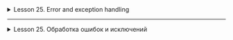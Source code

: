 <details>
<summary>Lesson 25. Error and exception handling</summary>

# Lesson 25: Exceptions in Java

## Introduction to Exceptions in Java

### Basic Concepts
- **Exceptions (`Exceptions'):** Objects that represent errors or other unusual events,
  occurring during the execution of the program. They are "thrown" (`throw`) when an error occurs and
  "intercepted" (`catch`) for processing.
- **Errors (`Errors'):** Serious problems that should not normally be attempted by the program.
  They are usually associated with problems at the system level, for example, `OutOfMemoryError'.
- **Program execution interruption:** The state when the program stops due to an unprocessed
  an exception or a serious error.

### Types of Exceptions
1. **Checked Exceptions:**
- Require processing in the code or declaration in the method signature using `throws'.
    - Examples: `IOException`, `SQLException'.
    - Used to handle expected but unpredictable situations, such as I/O errors.

2. **Unchecked Exceptions:**
- Do not require mandatory processing or declaration in the code.
    - Examples: `NullPointerException`, `ArithmeticException'.
    - They often occur due to errors in program logic and can be prevented by checks before code execution.

3. **Errors:**
- Usually do not involve processing, as they indicate serious system problems.
    - Examples: `OutOfMemoryError`, `StackOverflowError'.
    - Attempts to handle such problems are often ineffective and can lead to an unstable application state.

## Hierarchy of exceptions
- All exceptions and errors are inheritors of the `Throwable` class.
- **Class `Exception`**: A subclass of `Throwable` used for exceptions that the program user may expect to handle.
- **Class `Error`**: A subclass of `Throwable` designed for errors related to the environment in which the program is running.

###The `Throwable` class
- The main class for all errors and exceptions in Java.
- Contains methods for getting detailed information about an error or exception, for example, `GetMessage()`, `getCause()`, `printStackTrace()`.

###The `Exception` class
- A superclass for all exceptions that can be thrown and intercepted in the application.
- Includes both verifiable and unchecked exceptions.

###The `Error` class
- **Description**: `Error` is a subclass of the `Throwable` class in Java, which is used to indicate serious problems that the application is not designed to handle. These problems are usually related to the environment in which the program is running.
- **Examples**: `OutOfMemoryError`, `StackOverflowError`, `AssertionError`.
- **Usage**: Errors presented by the `Error` class usually indicate flaws that can only be fixed by changing the environment of the program, and not by changing the program itself. For example, a memory leak in the JVM can lead to an `OutOfMemoryError'.
- **Handling**: Unlike exceptions, errors are usually not handled in the program, as they indicate serious conditions, often beyond the control of the programmer.

![img.png](images%2Fimg.png)

## The main part: Verifiable and unchecked exceptions

### Checked Exceptions
- **Description**: Checked exceptions are exceptions that must be explicitly handled in the program or declared in the method signature.
- **Examples**:
- `IOException`: Occurs when I/O errors occur.
    - `SQLException': Related to errors that occur when working with the database.
- **When to use**: Use verifiable exceptions to handle errors that can be anticipated and handled at runtime. For example, file or database error handling.

### Unchecked Exceptions
- **Description**: Unchecked exceptions include errors that occur during program execution and do not require explicit processing or declaration in methods.
- **Examples**:
- `NullPointerException`: Occurs when we try to use a reference that points to `null'.
    - `ArrayIndexOutOfBoundsException`: Occurs when trying to access an array element with an index beyond its size.
- **When to use**: Unchecked exceptions are usually used to indicate programmer errors, such as errors in program logic or API misuse. They are usually not handled directly, but rather used to indicate the need to fix the code.

### Discussion of the use of each type
- **Verifiable exceptions** suggest that the programmer can anticipate and handle these situations, while **unchecked exceptions** most often indicate errors that need to be fixed in the code, rather than handled at runtime.
- The choice between using verifiable and unchecked exceptions depends on the specific situation and the design of the application.

## Try-catch exception handling (20 minutes)

### Syntax and example of using try-catch blocks
- **Syntax**:
```java
  try {
  // a block of code that can cause an exception
  } catch (ex exception type) {
  // a block of code for handling an exception
  }
  ```

- **Example**:
```java
  try {
  String text = null;
  System.out.println(text.length());
  } catch (NullPointerException ex) {
  System.out.println("An error occurred: the string has a null value.");
  }

```

### Handling multiple exceptions
- Use a single `catch` block to handle multiple types of exceptions.
- **Syntax**:

```java
try {
// code
} catch (Exclusion1 | Exclusion2 ex) {
// exception handling
}

```
- **Example**:
```java
  try {
  int[] numbers = new int[5];
  numbers[10] = 5; // may cause ArrayIndexOutOfBoundsException
  String text = null;
  System.out.println(text.length()); // may cause a NullPointerException
  } catch (ArrayIndexOutOfBoundsException | NullPointerException ex) {
  System.out.println("Error occurred: " + ex.getMessage());
  }

```

### Using the finally block
- The `finally` block is used to execute code after the `try` and `catch` blocks, regardless of whether an exception was thrown.
- **Syntax**:
```java
try {
// code that may cause an exception
} catch (ex exception type) {
// code for exception handling
} finally {
// the code that will be executed after try and catch
}

```
- **Example**:
```java
  try {
  // some potentially dangerous code
  } catch (ex exception type) {
  // exception handling
  } finally {
  System.out.println("This code will run anyway.");
  }
```

### Discussion
- **try-catch**: The main way to handle exceptions in Java. It allows you to isolate potentially dangerous code and prevents premature termination of the program.
- **Multiple exceptions**: An efficient way to handle different types of exceptions with a single `catch` block.
- **finally**: Ensures code execution after a `try-catch`, for example, to free up resources.


## throw and throws

### How and when to use throw
- **Description**: The keyword `throw` is used in Java to explicitly throw an exception.
- **When to use**: Use `throw` when you need to throw an exception due to a certain condition in the code.
- **Example**:
```java
  if (value < 0) {
  throw new IllegalArgumentException("Value cannot be negative");
  }
```

### How and when to use throws
- **Description**: The keyword `throws` is used in the method signature to indicate that the method can throw an exception.
- **When to use**: Use `throws` when you want to warn the calling code that your method may throw an exception, and that this exception should be handled or declared further.
- **Example**:

```java
public void myMethod(String fileName) throws FileNotFoundException {
      File file = new File(fileName);
      Scanner fileReader = new Scanner(file);
      // The rest of the code
}
```
### Discussion
- **Using `throw`**: Is a way to actively generate exceptions. This can be useful, for example, when checking method arguments for validity.
- **Using `throws`**: Helps in managing exceptions by delegating the responsibility of handling them to the calling code. It is often used in methods that work with files or databases.
- **Tip**: Use `throw` to indicate a specific problem in your code and `throws` in method signatures to show that the method can generate exceptions that need to be handled.

## Create your own exceptions

### Why and when to create your own exceptions
- **Why**: Custom exceptions help to improve the readability and manageability of the code, and allow you to more accurately describe the nature of the error.
- **When to use**: Create your own exceptions when Java's built-in exceptions are not enough to accurately describe the problem. This is especially useful in large systems and libraries where you need to distinguish your exceptions from the standard ones.

### Inheritance from the Exception class
- Custom exceptions are most often inherited from the `Exception` class.
- This means that they are "checkable exceptions" and must be handled or declared in methods.

### Example of creating and using your own exception
- **Example of a custom exception class**:

```java
public class CustomException extends Exception {
      public CustomException(String message) {
          super(message); // Calling the constructor of the parent class Exception
      }
  }
```
- **Using your own exception:**

```java
public void myMethod() throws CustomException {
    // Some code that may cause an error
    throw new CustomException("Specific error message");
}
```

### Discussion
- Creating your own exception allows you to more clearly express the intentions and causes of errors in your code.
- It can also help in standardizing error handling in your application or library.
- When inheriting from `Exception`, your exception will be verifiable, which requires it to be handled or declared in methods using it.

## Conclusion: Exceptions in Java

Exceptions in Java are a powerful mechanism for managing errors in a program. They allow us to flexibly respond to exceptional situations, preventing program crashes and providing more reliable and secure code.

### Key Points:
1. **Exceptions and their Types**: There are two main types of exceptions in Java: checked and unchecked. Understanding their differences and using them correctly in code is crucial to writing a reliable application.

2. **Exception Handling**: Using `try-catch-finally` blocks allows you to effectively manage exceptions, providing the ability to restore the program after errors.

3. **Creating Custom Exceptions**: Custom exceptions improve code readability and make debugging easier, making errors clearer and more manageable.

4. **Using `throw` and `throws'**: Understanding the difference between `throw` to generate exceptions and `throws` to declare them in methods helps in proper code organization and error handling.

### Conclusion:
Exception handling in Java is not just a way to prevent program crashes, but also a tool for writing clean, error-resistant and easily maintained code. Proper use of exceptions greatly simplifies debugging and program support, makes them more reliable and user-friendly.

Remember that a good understanding of exceptions and their handling is an important skill for any Java developer.


</details>

_____________

<details>
<summary>Lesson 25. Обработка ошибок и исключений</summary>

# Lesson 25: Исключения в Java

## Введение в Исключения в Java

### Основные Понятия
- **Исключения (`Exceptions`):** Объекты, которые представляют ошибки или другие необычные события,
  происходящие во время выполнения программы. Они "выбрасываются" (`throw`) при возникновении ошибки и
  "перехватываются" (`catch`) для обработки.
- **Ошибки (`Errors`):** Серьёзные проблемы, которые обычно не должны пытаться обрабатываться программой.
  Они обычно связаны с проблемами на уровне системы, например, `OutOfMemoryError`.
- **Прерывание выполнения программы:** Состояние, когда программа останавливается из-за необработанного
  исключения или серьёзной ошибки.

### Виды Исключений
1. **Проверяемые Исключения (Checked Exceptions):**
    - Требуют обработки в коде или объявления в сигнатуре метода с помощью `throws`.
    - Примеры: `IOException`, `SQLException`.
    - Используются для обработки ожидаемых, но непредсказуемых ситуаций, как, например, ошибки ввода-вывода.

2. **Непроверяемые Исключения (Unchecked Exceptions):**
    - Не требуют обязательной обработки или объявления в коде.
    - Примеры: `NullPointerException`, `ArithmeticException`.
    - Часто возникают из-за ошибок в логике программы и могут быть предотвращены проверками перед выполнением кода.

3. **Ошибки (Errors):**
    - Обычно не предполагают обработки, так как указывают на серьёзные системные проблемы.
    - Примеры: `OutOfMemoryError`, `StackOverflowError`.
    - Попытки обработки таких проблем часто неэффективны и могут привести к нестабильному состоянию приложения.

## Иерархия исключений
- Все исключения и ошибки являются наследниками класса `Throwable`.
- **Класс `Exception`**: Подкласс `Throwable`, используемый для исключений, которые пользователь программы может предполагать обрабатывать.
- **Класс `Error`**: Подкласс `Throwable`, предназначенный для ошибок, связанных с окружением, в котором работает программа.

### Класс `Throwable`
- Основной класс для всех ошибок и исключений в Java.
- Содержит методы для получения детальной информации об ошибке или исключении, например, `getMessage()`, `getCause()`, `printStackTrace()`.

### Класс `Exception`
- Суперкласс для всех исключений, которые могут быть выброшены и перехвачены в приложении.
- Включает в себя как проверяемые, так и непроверяемые исключения.

### Класс `Error`
- **Описание**: `Error` - это подкласс класса `Throwable` в Java, который используется для обозначения серьезных проблем, которые приложение не предназначено обрабатывать. Эти проблемы обычно связаны с окружением, в котором выполняется программа.
- **Примеры**: `OutOfMemoryError`, `StackOverflowError`, `AssertionError`.
- **Использование**: Ошибки, представленные классом `Error`, обычно указывают на недостатки, которые могут быть исправлены только путем изменения окружения программы, а не изменения самой программы. Например, утечка памяти в JVM может привести к `OutOfMemoryError`.
- **Обработка**: В отличие от исключений, ошибки обычно не обрабатываются в программе, так как они указывают на серьезные условия, часто за пределами контроля программиста.

![img.png](images%2Fimg.png)

## Основная часть: Проверяемые и непроверяемые исключения

### Проверяемые исключения (Checked Exceptions)
- **Описание**: Проверяемые исключения - это исключения, которые должны быть явно обработаны в программе или объявлены в сигнатуре метода.
- **Примеры**:
    - `IOException`: Возникает при возникновении ошибок ввода/вывода.
    - `SQLException`: Связан с ошибками, возникающими при работе с базой данных.
- **Когда использовать**: Используйте проверяемые исключения для обработки ошибок, которые можно предвидеть и обработать во время исполнения. Например, обработка ошибок файла или базы данных.

### Непроверяемые исключения (Unchecked Exceptions)
- **Описание**: Непроверяемые исключения включают ошибки, возникающие во время выполнения программы, и не требуют явной обработки или объявления в методах.
- **Примеры**:
    - `NullPointerException`: Возникает, когда пытаемся использовать ссылку, которая указывает на `null`.
    - `ArrayIndexOutOfBoundsException`: Возникает при попытке доступа к элементу массива с индексом за пределами его размера.
- **Когда использовать**: Непроверяемые исключения обычно используются для обозначения ошибок программиста, таких как ошибки в логике программы или неправильное использование API. Они обычно не обрабатываются напрямую, а скорее используются для указания на необходимость исправления кода.

### Обсуждение использования каждого типа
- **Проверяемые исключения** предполагают, что программист может предвидеть и обработать эти ситуации, в то время как **непроверяемые исключения** чаще всего указывают на ошибки, которые должны быть исправлены в коде, а не обработаны во время выполнения.
- Выбор между использованием проверяемых и непроверяемых исключений зависит от конкретной ситуации и дизайна приложения.

## Обработка исключений с помощью try-catch (20 минут)

### Синтаксис и пример использования try-catch блоков
- **Синтаксис**:
  ```java
  try {
      // блок кода, который может вызвать исключение
  } catch (ТипИсключения ex) {
      // блок кода для обработки исключения
  }
  ```
- **Пример**:
```java
try {
    String text = null;
    System.out.println(text.length());
} catch (NullPointerException ex) {
    System.out.println("Произошла ошибка: строка имеет значение null.");
}

```

### Обработка множественных исключений
- Используйте один блок `catch` для обработки нескольких типов исключений.
- **Синтаксис**:
```java
try {
    // код
} catch (Исключение1 | Исключение2 ex) {
    // обработка исключений
}

```
- **Пример**:
```java
try {
    int[] numbers = new int[5];
    numbers[10] = 5; // может вызвать ArrayIndexOutOfBoundsException
    String text = null;
    System.out.println(text.length()); // может вызвать NullPointerException
} catch (ArrayIndexOutOfBoundsException | NullPointerException ex) {
    System.out.println("Произошла ошибка: " + ex.getMessage());
}

```

### Использование блока finally
- Блок `finally` используется для выполнения кода после блоков `try` и `catch`, независимо от того, было ли выброшено исключение.
- **Синтаксис**:
```java
try {
    // код, который может вызвать исключение
} catch (ТипИсключения ex) {
    // код для обработки исключения
} finally {
    // код, который выполнится после try и catch
}

```
- **Пример**:
```java
try {
    // какой-то потенциально опасный код
} catch (ТипИсключения ex) {
    // обработка исключения
} finally {
    System.out.println("Этот код выполнится в любом случае.");
}
```

### Обсуждение
- **try-catch**: Основной способ обработки исключений в Java. Позволяет изолировать потенциально опасный код и предотвращает преждевременное завершение программы.
- **Множественные исключения**: Эффективный способ обработки разных типов исключений одним блоком `catch`.
- **finally**: Обеспечивает выполнение кода после `try-catch`, например, для освобождения ресурсов.


## throw и throws

### Как и когда использовать throw
- **Описание**: Ключевое слово `throw` используется в Java для явного выбрасывания исключения.
- **Когда использовать**: Применяйте `throw`, когда нужно сгенерировать исключение из-за определенного условия в коде.
- **Пример**:
```java
  if (value < 0) {
  throw new IllegalArgumentException("Значение не может быть отрицательным");
  }
```

### Как и когда использовать throws
- **Описание**: Ключевое слово `throws` используется в сигнатуре метода для указания, что метод может выбросить исключение.
- **Когда использовать**: Используйте `throws`, когда хотите предупредить вызывающий код о том, что ваш метод может выбросить исключение, и что это исключение должно быть обработано или объявлено дальше.
- **Пример**:
```java
  public void myMethod(String fileName) throws FileNotFoundException {
      File file = new File(fileName);
      Scanner fileReader = new Scanner(file);
      // Остальная часть кода
  }
```
### Обсуждение
- **Использование `throw`**: Является способом активной генерации исключений. Это может быть полезно, например, при проверке аргументов метода на допустимость.
- **Использование `throws`**: Помогает в управлении исключениями, делегируя обязанность их обработки вызывающему коду. Часто используется в методах, которые работают с файлами или базами данных.
- **Совет**: Используйте `throw` для указания конкретной проблемы в вашем коде и `throws` в сигнатурах методов, чтобы показать, что метод может генерировать исключения, требующие обработки.

## Создание собственных исключений

### Почему и когда нужно создавать собственные исключения
- **Почему**: Собственные исключения помогают улучшить читаемость и управляемость кода, позволяют более точно описать характер ошибки.
- **Когда использовать**: Создавайте собственные исключения, когда встроенных исключений Java недостаточно для точного описания проблемы. Это особенно полезно в больших системах и библиотеках, где вам нужно отличать свои исключения от стандартных.

### Наследование от класса Exception
- Собственные исключения чаще всего наследуются от класса `Exception`.
- Это означает, что они являются "проверяемыми исключениями" и должны обрабатываться или объявляться в методах.

### Пример создания и использования собственного исключения
- **Пример класса собственного исключения**:
  ```java
  public class CustomException extends Exception {
      public CustomException(String message) {
          super(message); // Вызов конструктора родительского класса Exception
      }
  }
    ```
- **Использование собственного исключения:**
```java
public void myMethod() throws CustomException {
    // Некоторый код, который может вызвать ошибку
    throw new CustomException("Специфическое сообщение об ошибке");
}
```

### Обсуждение
- Создание собственного исключения позволяет более ясно выразить намерения и причины ошибок в вашем коде.
- Это также может помочь в стандартизации обработки ошибок в вашем приложении или библиотеке.
- При наследовании от `Exception`, ваше исключение будет проверяемым, что требует его обработки или объявления в методах, использующих его.

## Заключение: Исключения в Java

Исключения в Java - это мощный механизм для управления ошибками в программе. Они позволяют нам гибко реагировать на исключительные ситуации, предотвращая аварийное завершение программ и обеспечивая более надежный и безопасный код.

### Ключевые Моменты:
1. **Исключения и их Типы**: В Java существует два основных типа исключений: проверяемые (checked) и непроверяемые (unchecked). Понимание их отличий и правильное использование в коде имеет решающее значение для написания надежного приложения.

2. **Обработка Исключений**: Использование блоков `try-catch-finally` позволяет эффективно управлять исключениями, обеспечивая возможность восстановления программы после ошибок.

3. **Создание Собственных Исключений**: Собственные исключения улучшают читаемость кода и облегчают отладку, делая ошибки более понятными и управляемыми.

4. **Использование `throw` и `throws`**: Понимание разницы между `throw` для генерации исключений и `throws` для их объявления в методах помогает в правильной организации кода и обработке ошибок.

### Заключение:
Обработка исключений в Java - это не просто способ предотвращения сбоев программы, но и инструмент для написания чистого, устойчивого к ошибкам и легко поддерживаемого кода. Правильное использование исключений значительно упрощает отладку и поддержку программ, делает их более надежными и удобными для пользователя.

Помните, что хорошее понимание исключений и их обработки - это важный навык для любого разработчика Java.


</details>